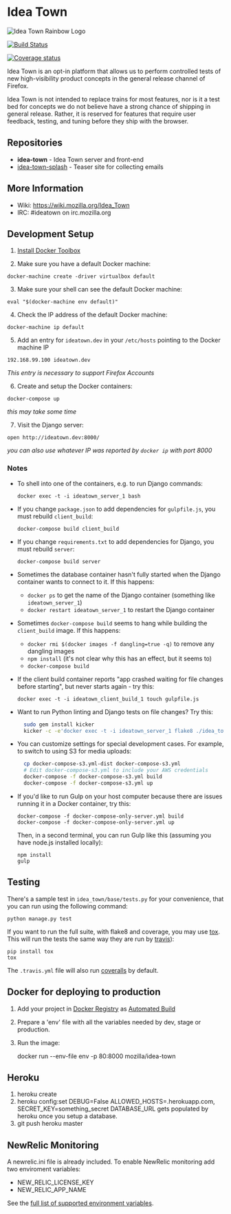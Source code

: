 Idea Town
==========

![Idea Town Rainbow Logo](https://wiki.mozilla.org/images/thumb/7/7a/IdeaTownSticker.png/400px-IdeaTownSticker.png)

[![Build Status](https://img.shields.io/travis/mozilla/idea-town/master.svg)](https://travis-ci.org/mozilla/idea-town)

[![Coverage status](https://img.shields.io/coveralls/mozilla/idea-town/master.svg)](https://coveralls.io/r/mozilla/idea-town)

Idea Town is an opt-in platform that allows us to perform controlled tests of new high-visibility product concepts in the general release channel of Firefox.

Idea Town is not intended to replace trains for most features, nor is it a test bed for concepts we do not believe have a strong chance of shipping in general release. Rather, it is reserved for features that require user feedback, testing, and tuning before they ship with the browser.

## Repositories

* **idea-town** - Idea Town server and front-end
* [idea-town-splash](https://github.com/mozilla/idea-town-splash/) - Teaser site for collecting emails

## More Information

- Wiki: <https://wiki.mozilla.org/Idea_Town>
- IRC: #ideatown on irc.mozilla.org

## Development Setup

1. [Install Docker Toolbox](http://docs.docker.com/mac/started/)

2. Make sure you have a default Docker machine:

  `docker-machine create -driver virtualbox default`

3. Make sure your shell can see the default Docker machine:

  `eval "$(docker-machine env default)"`

4. Check the IP address of the default Docker machine:

  `docker-machine ip default`

5. Add an entry for `ideatown.dev` in your `/etc/hosts` pointing to the Docker machine IP

  `192.168.99.100 ideatown.dev`

  *This entry is necessary to support Firefox Accounts*

6. Create and setup the Docker containers:

  `docker-compose up`

  *this may take some time*

7. Visit the Django server:

  `open http://ideatown.dev:8000/`

  *you can also use whatever IP was reported by `docker ip` with port 8000*

### Notes

* To shell into one of the containers, e.g. to run Django commands:

  `docker exec -t -i ideatown_server_1 bash`

* If you change `package.json` to add dependencies for `gulpfile.js`, you must rebuild `client_build`:

  `docker-compose build client_build`

* If you change `requirements.txt` to add dependencies for Django, you must rebuild `server`:

  `docker-compose build server`

* Sometimes the database container hasn't fully started when the Django container wants to connect to it. If this happens:

  * `docker ps` to get the name of the Django container (something like `ideatown_server_1`)
  * `docker restart ideatown_server_1` to restart the Django container

* Sometimes `docker-compose build` seems to hang while building the `client_build` image. If this happens:

  * `docker rmi $(docker images -f dangling=true -q)` to remove any dangling images
  * `npm install` (it's not clear why this has an effect, but it seems to)
  * `docker-compose build`

[dc-bug]: https://github.com/docker/compose/issues/374

* If the client build container reports "app crashed waiting for file
  changes before starting", but never starts again - try this:

  `docker exec -t -i ideatown_client_build_1 touch gulpfile.js`

* Want to run Python linting and Django tests on file changes? Try this:
  ```bash
    sudo gem install kicker
    kicker -c -e'docker exec -t -i ideatown_server_1 flake8 ./idea_town && docker exec -t -i ideatown_server_1 ./manage.py test -v2' ./idea_town`
  ```

* You can customize settings for special development cases. For example, to
  switch to using S3 for media uploads:
  ```bash
    cp docker-compose-s3.yml-dist docker-compose-s3.yml
    # Edit docker-compose-s3.yml to include your AWS credentials
    docker-compose -f docker-compose-s3.yml build
    docker-compose -f docker-compose-s3.yml up
  ```

* If you'd like to run Gulp on your host computer because there are issues
  running it in a Docker container, try this:
  ```
  docker-compose -f docker-compose-only-server.yml build
  docker-compose -f docker-compose-only-server.yml up
  ```
  Then, in a second terminal, you can run Gulp like this (assuming you have
  node.js installed locally):
  ```
  npm install
  gulp
  ```

Testing
-------------

There's a sample test in `idea_town/base/tests.py` for your convenience, that
you can run using the following command:

    python manage.py test

If you want to run the full suite, with flake8 and coverage, you may use
[tox](https://testrun.org/tox/latest/). This will run the tests the same way
they are run by [travis](https://travis-ci.org)):

    pip install tox
    tox

The `.travis.yml` file will also run [coveralls](https://coveralls.io) by
default.

Docker for deploying to production
-----------------------------------

1. Add your project in [Docker Registry](https://registry.hub.docker.com/) as [Automated Build](http://docs.docker.com/docker-hub/builds/)
2. Prepare a 'env' file with all the variables needed by dev, stage or production.
3. Run the image:

    docker run --env-file env -p 80:8000 mozilla/idea-town

Heroku
------
1. heroku create
2. heroku config:set DEBUG=False ALLOWED_HOSTS=<foobar>.herokuapp.com, SECRET_KEY=something_secret
   DATABASE_URL gets populated by heroku once you setup a database.
3. git push heroku master

NewRelic Monitoring
-------------------

A newrelic.ini file is already included. To enable NewRelic monitoring
add two enviroment variables:

 - NEW_RELIC_LICENSE_KEY
 - NEW_RELIC_APP_NAME

See the [full list of supported environment variables](https://docs.newrelic.com/docs/agents/python-agent/installation-configuration/python-agent-configuration#environment-variables).
